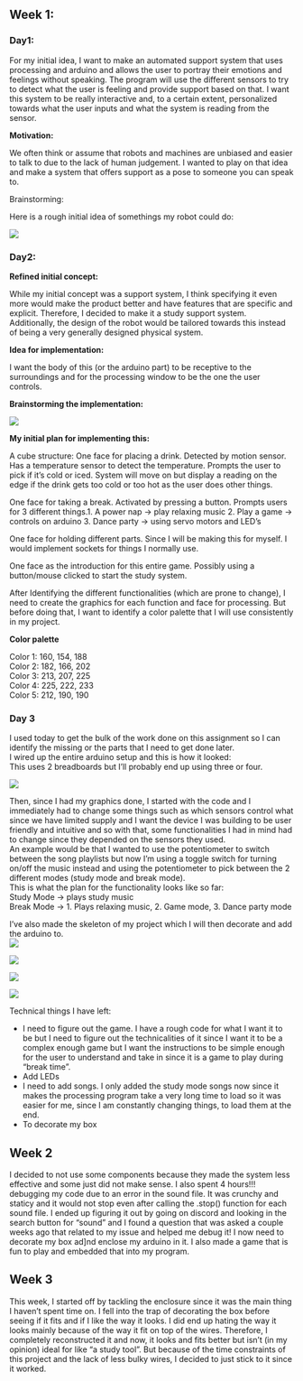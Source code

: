 ## Week 1: 

### Day1:  

For my initial idea, I want to make an automated support system that uses processing and arduino and allows the user to portray their emotions and feelings without speaking. The program will use the different sensors to try to detect what the user is feeling and provide support based on that. I want this system to be really interactive and, to a certain extent, personalized towards what the user inputs and what the system is reading from the sensor. 

**Motivation:** 

We often think or assume that robots and machines are unbiased and easier to talk to due to the lack of human judgement. I wanted to play on that idea and make a system that offers support as a pose to someone you can speak to. 

Brainstorming: 

Here is a rough initial idea of somethings my robot could do: 

![](https://github.com/LiyanIbrahim/intro-to-IM/blob/master/finalProject/Screen%20Shot%202020-11-23%20at%206.02.33%20PM.png)

### Day2: 

**Refined initial concept:**

While my initial concept was a support system, I think specifying it even more would make the product better and have features that are specific and explicit. Therefore, I decided to make it a study support system. Additionally, the design of the robot would be tailored towards this instead of being a very generally designed physical system.   

**Idea for implementation:** 

I want the body of this (or the arduino part) to be receptive to the surroundings and for the processing window to be the one the user controls. 

**Brainstorming the implementation:**

![](https://github.com/LiyanIbrahim/intro-to-IM/blob/master/finalProject/day2.png)

**My initial plan for implementing this:**

A cube structure:
One face for placing a drink. Detected by motion sensor. Has a temperature sensor to detect the temperature. Prompts the user to pick if it’s cold or iced. System will move on but display a reading on the edge if the drink gets too cold or too hot as the user does other things. 

One face for taking a break. Activated by pressing a button. Prompts users for 3 different things.1. A power nap → play relaxing music 2. Play a game → controls on arduino 3. Dance party → using servo motors and LED’s 

One face for holding different parts. Since I will be making this for myself. I would implement sockets for things I normally use. 

One face as the introduction for this entire game. Possibly using a button/mouse clicked to start the study system. 


After Identifying the different functionalities (which are prone to change), I need to create the graphics for each function and face for processing. But before doing that, I want to identify a color palette that I will use consistently in my project. 

**Color palette**

Color 1: 160, 154, 188</br>
Color 2: 182, 166, 202</br>
Color 3: 213, 207, 225</br>
Color 4: 225, 222, 233</br>
Color 5: 212, 190, 190</br>

### Day 3
I used today to get the bulk of the work done on this assignment so I can identify the missing or the parts that I need to get done later. </br>
I wired up the entire arduino setup and this is how it looked:</br>
This uses 2 breadboards but I’ll probably end up using three or four. </br>

![](https://github.com/LiyanIbrahim/intro-to-IM/blob/master/finalProject/Screen%20Shot%202020-11-27%20at%2010.35.02%20PM.png)

Then, since I had my graphics done, I started with the code and I immediately had to change some things such as which sensors control what since we have limited supply and I want the device I was building to be user friendly and intuitive and so with that, some functionalities I had in mind had to change since they depended on the sensors they used. </br>
An example would be that I wanted to use the potentiometer to switch between the song playlists but now I’m using a toggle switch for turning on/off the music instead and using the potentiometer to pick between the 2 different modes (study mode and break mode). </br>
This is what the plan for the functionality looks like so far: </br>
Study Mode → plays study music </br>
Break Mode → 1. Plays relaxing music, 2. Game mode, 3. Dance party mode </br>

I’ve also made the skeleton of my project which I will then decorate and add the arduino to. </br>
![](https://github.com/LiyanIbrahim/intro-to-IM/blob/master/finalProject/Screen%20Shot%202020-11-27%20at%2010.34.12%20PM.png)

![](https://github.com/LiyanIbrahim/intro-to-IM/blob/master/finalProject/Screen%20Shot%202020-11-27%20at%2010.34.23%20PM.png)

![](https://github.com/LiyanIbrahim/intro-to-IM/blob/master/finalProject/Screen%20Shot%202020-11-27%20at%2010.34.36%20PM.png)

![](https://github.com/LiyanIbrahim/intro-to-IM/blob/master/finalProject/Screen%20Shot%202020-11-27%20at%2010.34.52%20PM.png)

Technical things I have left: </br>
<ul>
  <li>I need to figure out the game. I have a rough code for what I want it to be but I need to figure out the technicalities of it since I want it to be a complex enough game but I want the instructions to be simple enough for the user to understand and take in since it is a game to play during “break time”. </li>

<li>Add LEDs</li>
<li>I need to add songs. I only added the study mode songs now since it makes the processing program take a very long time to load so it was easier for me, since I am constantly changing things, to load them at the end. </li>
<li>To decorate my box </li>
</ul>

## Week 2 

I decided to not use some components because they made the system less effective and some just did not make sense. I also spent 4 hours!!! debugging my code due to an error in the sound file. It was crunchy and staticy and it would not stop even after calling the .stop() function for each sound file. I ended up figuring it out by going on discord and looking in the search button for “sound” and I found a question that was asked a couple weeks ago that related to my issue and helped me debug it! 
I now need to decorate my box ad]nd enclose my arduino in it. 
I also made a game that is fun to play and embedded that into my program.

## Week 3

This week, I started off by tackling the enclosure since it was the main thing I haven’t spent time on. I fell into the trap of decorating the box before seeing if it fits and if I like the way it looks. I did end up hating the way it looks mainly because of the way it fit on top of the wires. Therefore, I completely reconstructed it and now, it looks and fits better but isn’t (in my opinion) ideal for like “a study tool”. But because of the time constraints of this project and the lack of less bulky wires, I decided to just stick to it since it worked. 

